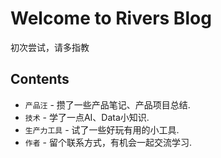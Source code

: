 # Welcome to Rivers Blog

初次尝试，请多指教

## Contents

* `产品汪` - 攒了一些产品笔记、产品项目总结.
* `技术` - 学了一点AI、Data小知识.
* `生产力工具` - 试了一些好玩有用的小工具.
* `作者` - 留个联系方式，有机会一起交流学习.
